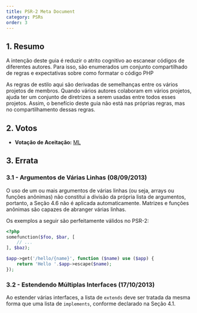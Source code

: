 ```yaml
---
title: PSR-2 Meta Document
category: PSRs
order: 3
---
```


## 1. Resumo

A intenção deste guia é reduzir o atrito cognitivo ao escanear códigos de diferentes autores. Para isso, são enumerados um conjunto compartilhado de regras e expectativas sobre como formatar o código PHP

As regras de estilo aqui são derivadas de semelhanças entre os vários projetos de membros. Quando vários autores colaboram em vários projetos, ajuda ter um conjunto de diretrizes a serem usadas entre todos esses projetos. Assim, o benefício deste guia não está nas próprias regras, mas no compartilhamento dessas regras.

## 2. Votos

- **Votação de Aceitação:** [ML](https://groups.google.com/d/msg/php-fig/c-QVvnZdMQ0/TdDMdzKFpdIJ)

## 3. Errata

### 3.1 - Argumentos de Várias Linhas (08/09/2013)

O uso de um ou mais argumentos de várias linhas (ou seja, arrays ou funções anônimas) não constitui 
a divisão da própria lista de argumentos, portanto, a Seção 4.6 não é aplicada automaticamente.
Matrizes e funções anônimas são capazes de abranger várias linhas.

Os exemplos a seguir são perfeitamente válidos no PSR-2:

~~~php
<?php
somefunction($foo, $bar, [
    // ...
], $baz);

$app->get('/hello/{name}', function ($name) use ($app) {
    return 'Hello '.$app->escape($name);
});
~~~

### 3.2 - Estendendo Múltiplas Interfaces (17/10/2013)
Ao estender várias interfaces, a lista de `extends` deve ser tratada da mesma forma que uma lista de `implements`, 
conforme declarado na Seção 4.1.
